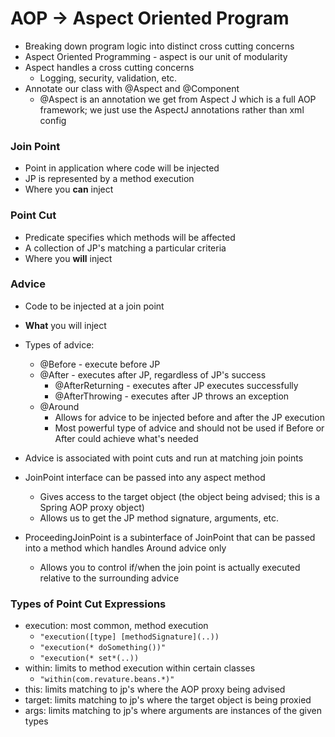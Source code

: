 # AOP -> Aspect Oriented Program
- Breaking down program logic into distinct cross cutting concerns
- Aspect Oriented Programming - aspect is our unit of modularity
- Aspect handles a cross cutting concerns
    - Logging, security, validation, etc.
- Annotate our class with @Aspect and @Component
    - @Aspect is an annotation we get from Aspect J which is a full AOP framework; we just use the AspectJ annotations rather than xml config

### Join Point 
- Point in application where code will be injected
- JP is represented by a method execution
- Where you **can** inject

### Point Cut
- Predicate specifies which methods will be affected
- A collection of JP's matching a particular criteria
- Where you **will** inject

### Advice 
- Code to be injected at a join point
- **What** you will inject
- Types of advice:
    - @Before - execute before JP
    - @After - executes after JP, regardless of JP's success
        - @AfterReturning - executes after JP executes successfully
        - @AfterThrowing - executes after JP throws an exception
    - @Around
        - Allows for advice to be injected before and after the JP execution
        - Most powerful type of advice and should not be used if Before or After could achieve what's needed

- Advice is associated with point cuts and run at matching join points
- JoinPoint interface can be passed into any aspect method
    - Gives access to the target object (the object being advised; this is a Spring AOP proxy object)
    - Allows us to get the JP method signature, arguments, etc.
- ProceedingJoinPoint is a subinterface of JoinPoint that can be passed into a method which handles Around advice only
    - Allows you to control if/when the join point is actually executed relative to the surrounding advice

### Types of Point Cut Expressions
- execution: most common, method execution 
    - `"execution([type] [methodSignature](..))`
    - `"execution(* doSomething())"`
    - `"execution(* set*(..))`
- within: limits to method execution within certain classes
    - `"within(com.revature.beans.*)"`
- this: limits matching to jp's where the AOP proxy being advised
- target: limits matching to jp's where the target object is being proxied 
- args: limits matching to jp's where arguments are instances of the given types
